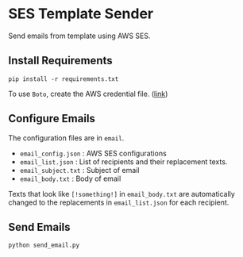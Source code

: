 # SES Template Sender

Send emails from template using AWS SES.

## Install Requirements
```
pip install -r requirements.txt
```

To use `Boto`, create the AWS credential file. ([link](https://docs.aws.amazon.com/ses/latest/DeveloperGuide/create-shared-credentials-file.html))

## Configure Emails

The configuration files are in `email`.

* `email_config.json` : AWS SES configurations
* `email_list.json` : List of recipients and their replacement texts.
* `email_subject.txt` : Subject of email
* `email_body.txt` : Body of email

Texts that look like `[!something!]` in `email_body.txt` are automatically changed to the replacements in `email_list.json` for each recipient.

## Send Emails
```
python send_email.py
```
